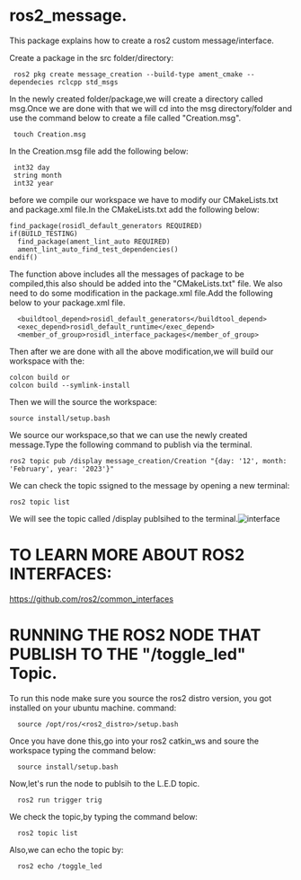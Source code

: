 # ros2_message.
This package explains how to create a ros2 custom message/interface.

Create a package in the src folder/directory:
```
 ros2 pkg create message_creation --build-type ament_cmake --dependecies rclcpp std_msgs
 ```
In the newly created folder/package,we will create a directory called msg.Once we are done with that we will cd into the msg directory/folder and use the command below to create a file called "Creation.msg".
```
 touch Creation.msg
```
In the Creation.msg file add the following below:
```
 int32 day
 string month
 int32 year
```
before we compile our workspace we have to modify our CMakeLists.txt and package.xml file.In the CMakeLists.txt add the following below:
```
find_package(rosidl_default_generators REQUIRED)
if(BUILD_TESTING)
  find_package(ament_lint_auto REQUIRED)
  ament_lint_auto_find_test_dependencies()
endif()
```
The function above includes all the messages of package to be compiled,this also should be added into the "CMakeLists.txt" file.
We also need to do some modification in the package.xml file.Add the following below to your package.xml file.
```
  <buildtool_depend>rosidl_default_generators</buildtool_depend>
  <exec_depend>rosidl_default_runtime</exec_depend>
  <member_of_group>rosidl_interface_packages</member_of_group>
```
Then after we are done with all the above modification,we will build our workspace with the:
```
colcon build or 
colcon build --symlink-install
```
Then we will the source the workspace:
```
source install/setup.bash
```
We source our workspace,so that we can use the newly created message.Type the following command to publish via the terminal.
```
ros2 topic pub /display message_creation/Creation "{day: '12', month: 'February', year: '2023'}"
```
We can check the topic ssigned to the message by opening a new terminal:
```
ros2 topic list
```
We will see the topic called /display publsihed to the terminal.![interface](https://user-images.githubusercontent.com/97457075/219212856-4b1a2ba7-d9d7-4180-b566-a2b25ff50f65.png)

# TO LEARN MORE ABOUT ROS2 INTERFACES:
https://github.com/ros2/common_interfaces

# RUNNING THE ROS2 NODE THAT PUBLISH TO THE "/toggle_led" Topic.

To run this node make sure you source the ros2 distro version, you got installed on your ubuntu machine.
command:
```
  source /opt/ros/<ros2_distro>/setup.bash
```

Once you have done this,go into your ros2 catkin_ws and soure the workspace typing the command below:
```
  source install/setup.bash
```

Now,let's run the node to publsih to the L.E.D topic.
```
  ros2 run trigger trig
```

We check the topic,by typing the command below:
```
  ros2 topic list
```

Also,we can echo the topic by:
```
  ros2 echo /toggle_led
```

